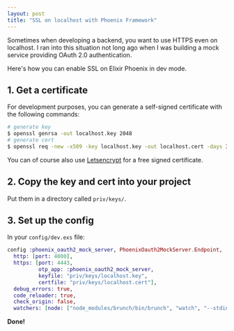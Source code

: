 ```yaml
---
layout: post
title: "SSL on localhost with Phoenix Framework"
---
```


Sometimes when developing a backend, you want to use HTTPS even on localhost. I ran into this situation not long ago when I was building a mock service providing OAuth 2.0 authentication.

Here's how you can enable SSL on Elixir Phoenix in dev mode.

## 1. Get a certificate

For development purposes, you can generate a self-signed certificate with the following commands:

```bash
# generate key
$ openssl genrsa -out localhost.key 2048
# generate cert
$ openssl req -new -x509 -key localhost.key -out localhost.cert -days 3650 -subj /CN=localhost
```

You can of course also use [Letsencrypt](https://letsencrypt.org/) for a free signed certificate.

## 2. Copy the key and cert into your project

Put them in a directory called `priv/keys/`.

## 3. Set up the config

In your `config/dev.exs` file:

```elixir
config :phoenix_oauth2_mock_server, PhoenixOauth2MockServer.Endpoint,
  http: [port: 4000],
  https: [port: 4443,
          otp_app: :phoenix_oauth2_mock_server,
          keyfile: "priv/keys/localhost.key",
          certfile: "priv/keys/localhost.cert"],
  debug_errors: true,
  code_reloader: true,
  check_origin: false,
  watchers: [node: ["node_modules/brunch/bin/brunch", "watch", "--stdin"]]
```

**Done!**
